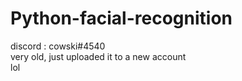 # Python-facial-recognition
discord : cowski#4540  
very old, just uploaded it to a new account  
lol
